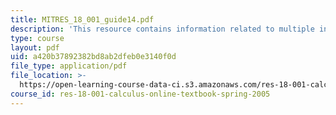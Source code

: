 ```yaml
---
title: MITRES_18_001_guide14.pdf
description: 'This resource contains information related to multiple integrals. '
type: course
layout: pdf
uid: a420b37892382bd8ab2dfeb0e3140f0d
file_type: application/pdf
file_location: >-
  https://open-learning-course-data-ci.s3.amazonaws.com/res-18-001-calculus-online-textbook-spring-2005/a420b37892382bd8ab2dfeb0e3140f0d_MITRES_18_001_guide14.pdf
course_id: res-18-001-calculus-online-textbook-spring-2005
---
```

